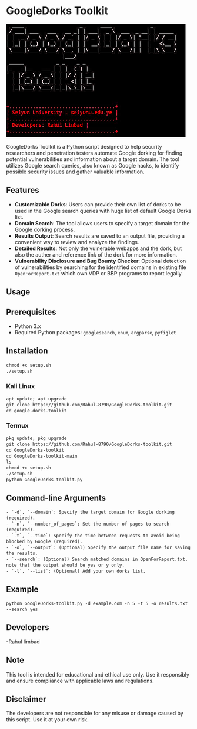 # GoogleDorks Toolkit

![GoogleDorks Toolkit](https://github.com/Rahul-8790/GoogleDorks-toolkit/blob/a61b7d6f6b30186a92d94e5d5c59463580b58318/GoogleDorks-toolkit-main/GoogleDorks-toolkit-main/Image.png)

GoogleDorks Toolkit is a Python script designed to help security researchers and penetration testers automate Google dorking for finding potential vulnerabilities and information about a target domain. The tool utilizes Google search queries, also known as Google hacks, to identify possible security issues and gather valuable information.

## Features

- **Customizable Dorks**: Users can provide their own list of dorks to be used in the Google search queries with huge list of default Google Dorks list.
- **Domain Search**: The tool allows users to specify a target domain for the Google dorking process.
- **Results Output**: Search results are saved to an output file, providing a convenient way to review and analyze the findings.
- **Detailed Results**: Not only the vulnerable webapps and the dork, but also the auther and reference link of the dork for more information.
- **Vulnerability Disclosure and Bug Bounty Checker**: Optional detection of vulnerabilities by searching for the identified domains in existing file `OpenForReport.txt` which own VDP or BBP programs to report legally.

## Usage

## Prerequisites

- Python 3.x
- Required Python packages: `googlesearch`, `enum`, `argparse`, `pyfiglet`

## Installation



```
chmod +x setup.sh
./setup.sh
```

### Kali Linux
```
apt update; apt upgrade
git clone https://github.com/Rahul-8790/GoogleDorks-toolkit.git
cd google-dorks-toolkit
```
### Termux
```
pkg update; pkg upgrade
git clone https://github.com/Rahul-8790/GoogleDorks-toolkit.git
cd GoogleDorks-toolkit
cd GoogleDorks-toolkit-main
ls
chmod +x setup.sh
./setup.sh
python GoogleDorks-toolkit.py

```


## Command-line Arguments

    - `-d`, `--domain`: Specify the target domain for Google dorking (required).
    - `-n`, `--number_of_pages`: Set the number of pages to search (required).
    - `-t`, `--time`: Specify the time between requests to avoid being blocked by Google (required).
    - `-o`, `--output`: (Optional) Specify the output file name for saving the results.
    - `--search`: (Optional) Search matched domains in OpenForReport.txt, note that the output should be yes or y only.
    - `-l`, `--list`: (Optional) Add your own dorks list.

## Example
```
python GoogleDorks-toolkit.py -d example.com -n 5 -t 5 -o results.txt --search yes
```

## Developers

-Rahul limbad

## Note

This tool is intended for educational and ethical use only. Use it responsibly and ensure compliance with applicable laws and regulations.
## Disclaimer

The developers are not responsible for any misuse or damage caused by this script. Use it at your own risk.

